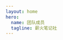 ```yaml
---
layout: home
hero:
  name: 团队成员
  tagline: 薪火笔记社
---
```


<script setup>
import {
  VPTeamPage,
  VPTeamPageTitle,
  VPTeamMembers
} from 'vitepress/theme'

const members = [
  {
    avatar: 'team/张博文.jpg',
    name: '张博文',
    title: '社团创始人',
  },
  {
    avatar: 'team/廖建壹.jpg',
    name: '廖建壹',
    title: '社团负责人',
  },
  {
    avatar: 'team/胡琮景.jpg',
    name: '胡琮景',
    title: '社长',
  },
  {
    avatar: 'team/刘天玉.jpg',
    name: '刘天玉',
    title: '社长',
  },
  {
    avatar: 'team/杨怡凌.jpg',
    name: '杨怡凌',
    title: '社长',
  },
]
</script>

<VPTeamMembers
    :members="members"
  />
